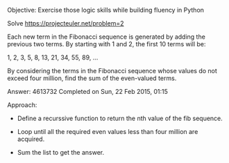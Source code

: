 Objective: Exercise those logic skills while building fluency in Python

Solve https://projecteuler.net/problem=2 

Each new term in the Fibonacci sequence is generated by adding the previous two terms. By starting with 1 and 2, the first 10 terms will be:

1, 2, 3, 5, 8, 13, 21, 34, 55, 89, ...

By considering the terms in the Fibonacci sequence whose values do not exceed four million, find the sum of the even-valued terms.


Answer:
4613732
Completed on Sun, 22 Feb 2015, 01:15

Approach:
- Define a recurssive function to return the nth value of the fib sequence.

- Loop until all the required even values less than four million are acquired. 

- Sum the list to get the answer.